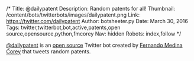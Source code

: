 /*
Title: @dailypatent
Description: Random patents for all!
Thumbnail: /content/bots/twitterbots/images/dailypatent.png
Link: https://twitter.com/dailypatent
Author: botsheeter.py
Date: March 30, 2016
Tags: twitter,twitterbot,bot,active,patents,open source,opensource,python,fmcorey
Nav: hidden
Robots: index,follow
*/

[@dailypatent](https://twitter.com/dailypatent) is an [open source](https://github.com/fmcorey/dailypatent) Twitter bot created by [Fernando Medina Corey](https://twitter.com/fmcorey) that tweets random patents.

